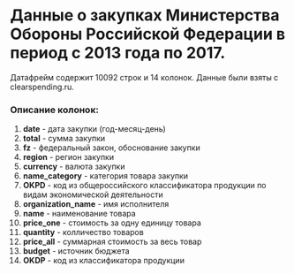 # Данные о закупках Министерства Обороны Российской Федерации в период с 2013 года по 2017.

Датафрейм содержит 10092 строк и 14 колонок. Данные были взяты с clearspending.ru. 

### Описание колонок:
1. **date** - дата закупки (год-месяц-день)
2. **total** - сумма закупки
3. **fz** - федеральный закон, обоснование закупки
4. **region** - регион закупки
5. **currency** - валюта закупки
6. **name_category** - категория товара закупки
7. **OKPD** - код из общероссийского классификатора продукции по видам экономической деятельности
8. **organization_name** - имя исполнителя
9. **name** - наименование товара
10. **price_one** - стоимость за одну единицу товара
11. **quantity** - колличество товаров
12. **price_all** - суммарная стоимость за весь товар
13. **budget** - источник бюджета
14. **OKDP** - код из классификатора продукции
